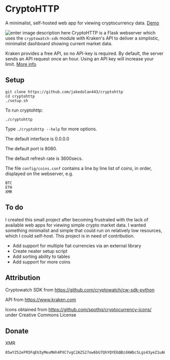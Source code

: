 # CryptoHTTP
A minimalist, self-hosted web app for viewing cryptocurrency data.
[Demo](http://135.181.148.230:38505/)

![enter image description here](https://raw.githubusercontent.com/jakedolan443/cryptohttp/main/screenshots/screenshot3.png)
CryptoHTTP is a Flask webserver which uses the `cryptowatch-sdk` module with Kraken's API to deliver a simplistic, minimalist dashboard showing current market data.

Kraken provides a free API, so no API-key is required. By default, the server sends an API request once an hour. Using an API key will increase your limit. [More info](https://support.kraken.com/hc/en-us/articles/360022839451-Generate-API-keys)

## Setup
```
git clone https://github.com/jakedolan443/cryptohttp
cd cryptohttp
./setup.sh
```
To run cryptohttp:
```
./cryptohttp
```
Type `./cryptohttp --help` for more options.

The default interface is 0.0.0.0

The default port is 8080.

The default refresh rate is 3600secs.

The file `config/coins.conf` contains a line by line list of coins, in order, displayed on the webserver, e.g.
```
BTC
ETH
XMR
```
## To do
I created this small project after becoming frustrated with the lack of available web apps for viewing simple crypto market data. I wanted something minimalist and simple that could run on relatively low resources, which I could self-host. This project is in need of contribution.
- Add support for multiple fiat currencies via an external library
- Create neater setup script
- Add sorting ability to tables
- Add support for more coins

## Attribution

Cryptowatch SDK from https://github.com/cryptowatch/cw-sdk-python

API from https://www.kraken.com

Icons obtained from https://github.com/spothq/cryptocurrency-icons/ under Creative Commons License 

## Donate
XMR
```
85wYZS2eFM3FqEU3yMeuMmh4PXC7vgC2AZS27ow6bU7QhYQYEbQBzd4WbcSLgs43yeZ1uAHRkGcn1Q6jRyNHcL881JoAyVG
